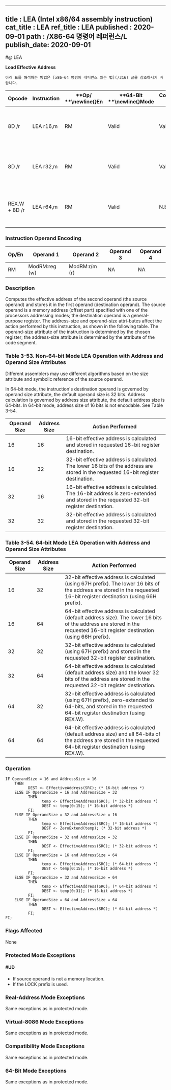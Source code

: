 ----------------------------
title : LEA (Intel x86/64 assembly instruction)
cat_title : LEA
ref_title : LEA
published : 2020-09-01
path : /X86-64 명령어 레퍼런스/L
publish_date: 2020-09-01
----------------------------


#@ LEA

**Load Effective Address**

```lec-info
아래 표를 해석하는 방법은 [x86-64 명령어 레퍼런스 읽는 법](/316) 글을 참조하시기 바랍니다.
```

|**Opcode**|**Instruction**|**Op/ **\newline{}**En**|**64-Bit **\newline{}**Mode**|**Compat/**\newline{}**Leg Mode**|**Description**|
|----------|---------------|------------------------|-----------------------------|---------------------------------|---------------|
|8D /r|LEA r16,m|RM|Valid|Valid|Store effective address for m in register r16.|
|8D /r|LEA r32,m|RM|Valid|Valid|Store effective address for m in register r32.|
|REX.W + 8D /r|LEA r64,m|RM|Valid|N.E.|Store effective address for m in register r64. |
### Instruction Operand Encoding


|Op/En|Operand 1|Operand 2|Operand 3|Operand 4|
|-----|---------|---------|---------|---------|
|RM|ModRM:reg (w)|ModRM:r/m (r)|NA|NA|
### Description


Computes the effective address of the second operand (the source operand) and stores it in the first operand (destination operand). The source operand is a memory address (offset part) specified with one of the processors addressing modes; the destination operand is a general-purpose register. The address-size and operand-size attri-butes affect the action performed by this instruction, as shown in the following table. The operand-size attribute of the instruction is determined by the chosen register; the address-size attribute is determined by the attribute of the code segment.

###                     Table 3-53.  Non-64-bit Mode LEA Operation with Address and Operand Size Attributes


Different assemblers may use different algorithms based on the size attribute and symbolic reference of the source operand.

In 64-bit mode, the instruction's destination operand is governed by operand size attribute, the default operand size is 32 bits. Address calculation is governed by address size attribute, the default address size is 64-bits. In 64-bit mode, address size of 16 bits is not encodable. See Table 3-54.



|**Operand Size**|**Address Size**|**Action Performed**|
|----------------|----------------|--------------------|
|16|16|16-bit effective address is calculated and stored in requested 16-bit register destination.|
|16|32|32-bit effective address is calculated. The lower 16 bits of the address are stored in the requested 16-bit register destination.|
|32|16|16-bit effective address is calculated. The 16-bit address is zero-extended and stored in the requested 32-bit register destination.|
|32|32|32-bit effective address is calculated and stored in the requested 32-bit register destination.|
### Table 3-54.  64-bit Mode LEA Operation with Address and Operand Size Attributes


|**Operand Size**|**Address Size**|**Action Performed**|
|----------------|----------------|--------------------|
|16|32|32-bit effective address is calculated (using 67H prefix). The lower 16 bits of the address are stored in the requested 16-bit register destination (using 66H prefix).|
|16|64|64-bit effective address is calculated (default address size). The lower 16 bits of the address are stored in the requested 16-bit register destination (using 66H prefix).|
|32|32|32-bit effective address is calculated (using 67H prefix) and stored in the requested 32-bit register destination.|
|32|64|64-bit effective address is calculated (default address size) and the lower 32 bits of the address are stored in the requested 32-bit register destination.|
|64|32|32-bit effective address is calculated (using 67H prefix), zero-extended to 64-bits, and stored in the requested 64-bit register destination (using REX.W).|
|64|64|64-bit effective address is calculated (default address size) and all 64-bits of the address are stored in the requested 64-bit register destination (using REX.W).|

### Operation

```info-verb
IF OperandSize = 16 and AddressSize = 16
    THEN 
          DEST <- EffectiveAddress(SRC); (* 16-bit address *)
    ELSE IF OperandSize = 16 and AddressSize = 32
          THEN
                temp <- EffectiveAddress(SRC); (* 32-bit address *)
                DEST <- temp[0:15]; (* 16-bit address *)
          FI;
    ELSE IF OperandSize = 32 and AddressSize = 16
          THEN
                temp <- EffectiveAddress(SRC); (* 16-bit address *)
                DEST <- ZeroExtend(temp); (* 32-bit address *)
          FI;
    ELSE IF OperandSize = 32 and AddressSize = 32
          THEN 
                DEST <- EffectiveAddress(SRC); (* 32-bit address *)
          FI;
    ELSE IF OperandSize = 16 and AddressSize = 64
          THEN 
                temp <- EffectiveAddress(SRC); (* 64-bit address *)
                DEST <- temp[0:15]; (* 16-bit address *)
          FI;
    ELSE IF OperandSize = 32 and AddressSize = 64
          THEN 
                temp <- EffectiveAddress(SRC); (* 64-bit address *)
                DEST <- temp[0:31]; (* 16-bit address *)
          FI;
    ELSE IF OperandSize = 64 and AddressSize = 64
          THEN 
                DEST <- EffectiveAddress(SRC); (* 64-bit address *)
          FI;
FI;
```
### Flags Affected


None


### Protected Mode Exceptions

#### #UD
* If source operand is not a memory location.
* If the LOCK prefix is used.

### Real-Address Mode Exceptions



Same exceptions as in protected mode.


### Virtual-8086 Mode Exceptions



Same exceptions as in protected mode.


### Compatibility Mode Exceptions



Same exceptions as in protected mode.


### 64-Bit Mode Exceptions



Same exceptions as in protected mode.

